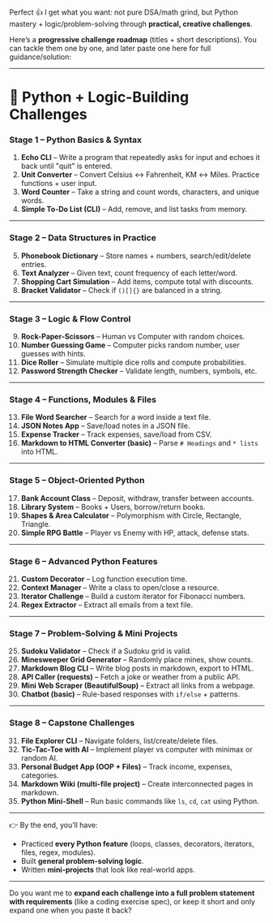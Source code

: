 Perfect 👍 I get what you want: not pure DSA/math grind, but Python mastery + logic/problem-solving through **practical, creative challenges**.

Here’s a **progressive challenge roadmap** (titles + short descriptions). You can tackle them one by one, and later paste one here for full guidance/solution:

---

# 🐍 Python + Logic-Building Challenges

### **Stage 1 – Python Basics & Syntax**

1. **Echo CLI** – Write a program that repeatedly asks for input and echoes it back until "quit" is entered.
2. **Unit Converter** – Convert Celsius ↔ Fahrenheit, KM ↔ Miles. Practice functions + user input.
3. **Word Counter** – Take a string and count words, characters, and unique words.
4. **Simple To-Do List (CLI)** – Add, remove, and list tasks from memory.

---

### **Stage 2 – Data Structures in Practice**

5. **Phonebook Dictionary** – Store names + numbers, search/edit/delete entries.
6. **Text Analyzer** – Given text, count frequency of each letter/word.
7. **Shopping Cart Simulation** – Add items, compute total with discounts.
8. **Bracket Validator** – Check if `()[]{}` are balanced in a string.

---

### **Stage 3 – Logic & Flow Control**

9. **Rock-Paper-Scissors** – Human vs Computer with random choices.
10. **Number Guessing Game** – Computer picks random number, user guesses with hints.
11. **Dice Roller** – Simulate multiple dice rolls and compute probabilities.
12. **Password Strength Checker** – Validate length, numbers, symbols, etc.

---

### **Stage 4 – Functions, Modules & Files**

13. **File Word Searcher** – Search for a word inside a text file.
14. **JSON Notes App** – Save/load notes in a JSON file.
15. **Expense Tracker** – Track expenses, save/load from CSV.
16. **Markdown to HTML Converter (basic)** – Parse `# Headings` and `* lists` into HTML.

---

### **Stage 5 – Object-Oriented Python**

17. **Bank Account Class** – Deposit, withdraw, transfer between accounts.
18. **Library System** – Books + Users, borrow/return books.
19. **Shapes & Area Calculator** – Polymorphism with Circle, Rectangle, Triangle.
20. **Simple RPG Battle** – Player vs Enemy with HP, attack, defense stats.

---

### **Stage 6 – Advanced Python Features**

21. **Custom Decorator** – Log function execution time.
22. **Context Manager** – Write a class to open/close a resource.
23. **Iterator Challenge** – Build a custom iterator for Fibonacci numbers.
24. **Regex Extractor** – Extract all emails from a text file.

---

### **Stage 7 – Problem-Solving & Mini Projects**

25. **Sudoku Validator** – Check if a Sudoku grid is valid.
26. **Minesweeper Grid Generator** – Randomly place mines, show counts.
27. **Markdown Blog CLI** – Write blog posts in markdown, export to HTML.
28. **API Caller (requests)** – Fetch a joke or weather from a public API.
29. **Mini Web Scraper (BeautifulSoup)** – Extract all links from a webpage.
30. **Chatbot (basic)** – Rule-based responses with `if/else` + patterns.

---

### **Stage 8 – Capstone Challenges**

31. **File Explorer CLI** – Navigate folders, list/create/delete files.
32. **Tic-Tac-Toe with AI** – Implement player vs computer with minimax or random AI.
33. **Personal Budget App (OOP + Files)** – Track income, expenses, categories.
34. **Markdown Wiki (multi-file project)** – Create interconnected pages in markdown.
35. **Python Mini-Shell** – Run basic commands like `ls`, `cd`, `cat` using Python.

---

👉 By the end, you’ll have:

- Practiced **every Python feature** (loops, classes, decorators, iterators, files, regex, modules).
- Built **general problem-solving logic**.
- Written **mini-projects** that look like real-world apps.

---

Do you want me to **expand each challenge into a full problem statement with requirements** (like a coding exercise spec), or keep it short and only expand one when you paste it back?
